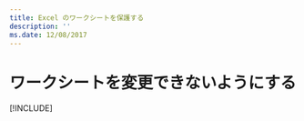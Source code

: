 ```yaml
---
title: Excel のワークシートを保護する
description: ''
ms.date: 12/08/2017
---
```



# <a name="protect-a-worksheet-from-changes"></a>ワークシートを変更できないようにする

[!INCLUDE[](../includes/excel-tutorial-protect-worksheet.md)]